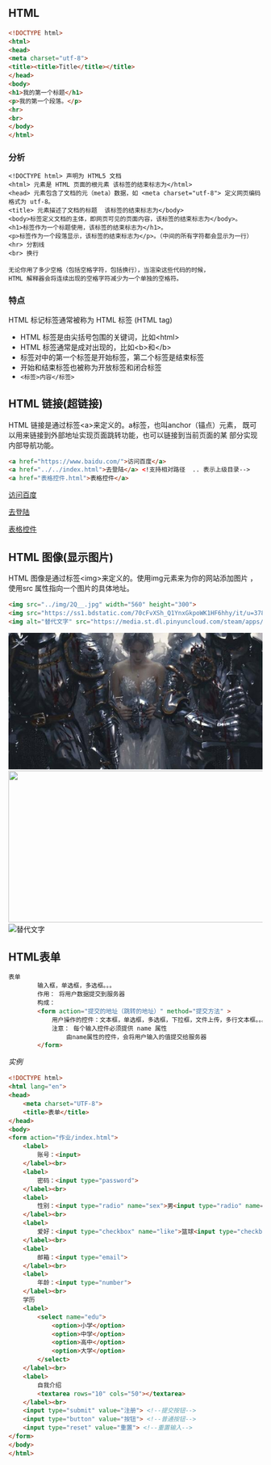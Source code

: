 ## HTML
```html
<!DOCTYPE html>
<html>
<head>
<meta charset="utf-8">
<title><title>Title</title></title>
</head>
<body>
<h1>我的第一个标题</h1>
<p>我的第一个段落。</p>
<hr>
<br>
</body>
</html>
```   


### 分析
    <!DOCTYPE html> 声明为 HTML5 文档
    <html> 元素是 HTML 页面的根元素 该标签的结束标志为</html>
    <head> 元素包含了文档的元（meta）数据，如 <meta charset="utf-8"> 定义网页编码格式为 utf-8。
    <title> 元素描述了文档的标题  该标签的结束标志为</body>
    <body>标签定义文档的主体，即网页可见的页面内容，该标签的结束标志为</body>。
    <h1>标签作为一个标题使用，该标签的结束标志为</h1>。
    <p>标签作为一个段落显示，该标签的结束标志为</p>。（中间的所有字符都会显示为一行）
    <hr> 分割线
    <br> 换行
    
    无论你用了多少空格（包括空格字符，包括换行），当渲染这些代码的时候，
    HTML 解释器会将连续出现的空格字符减少为一个单独的空格符。



 ### 特点
 HTML 标记标签通常被称为 HTML 标签 (HTML tag)
 
  * HTML 标签是由尖括号包围的关键词，比如\<html>
  * HTML 标签通常是成对出现的，比如\<b>和\</b>
  * 标签对中的第一个标签是开始标签，第二个标签是结束标签
  * 开始和结束标签也被称为开放标签和闭合标签
  * ` <标签>内容</标签> `

## HTML 链接(超链接)
HTML 链接是通过标签\<a>来定义的。a标签，也叫anchor（锚点）元素，
既可以用来链接到外部地址实现页面跳转功能，也可以链接到当前页面的某
部分实现内部导航功能。

```html
<a href="https://www.baidu.com/">访问百度</a>
<a href="../../index.html">去登陆</a> <!支持相对路径  .. 表示上级目录-->
<a href="表格控件.html">表格控件</a>
```
<a href="https://www.baidu.com/">访问百度</a>

<a href="index.html">去登陆</a> <!--访问内部-->

<a href="表格控件.html">表格控件</a>

## HTML 图像(显示图片)
HTML 图像是通过标签\<img>来定义的。使用img元素来为你的网站添加图片
，使用src 属性指向一个图片的具体地址。
```html
<img src="../img/2Q__.jpg" width="560" height="300">
<img src="https://ss1.bdstatic.com/70cFvXSh_Q1YnxGkpoWK1HF6hhy/it/u=3781677723,3696527582&fm=26&gp=0.jpg" width="560" height="300">
<img alt="替代文字" src="https://media.st.dl.pinyuncloud.com/steam/apps/582160/header.jpg?t=1602601184" width="560" height="300">
```
![](../img/2Q__.jpg "鬼刀")
<img src="https://ss1.bdstatic.com/70cFvXSh_Q1YnxGkpoWK1HF6hhy/it/u=3781677723,3696527582&fm=26&gp=0.jpg" width="560" height="300">
<img alt="替代文字" src="https://media.st.dl.pinyuncloud.com/steam/apps/582160/header.jpg?t=1602601184" width="560" height="300">

## HTML表单
```html
表单
		输入框，单选框，多选框。。。
		作用： 将用户数据提交到服务器
		构成：
		<form action="提交的地址（跳转的地址）" method="提交方法" >
			用户操作的控件：文本框，单选框，多选框，下拉框，文件上传，多行文本框。。。
			注意： 每个输入控件必须提供 name 属性
				由name属性的控件，会将用户输入的值提交给服务器
		</form>

```
*实例*
```html
<!DOCTYPE html>
<html lang="en">
<head>
    <meta charset="UTF-8">
    <title>表单</title>
</head>
<body>
<form action="作业/index.html">
    <label>
        账号：<input>
    </label><br>
    <label>
        密码：<input type="password">
    </label><br>
    <label>
        性别：<input type="radio" name="sex">男<input type="radio" name="sex">女
    </label><br>
    <label>
        爱好：<input type="checkbox" name="like">篮球<input type="checkbox" name="like">游戏<input type="checkbox" name="like">电影
    </label><br>
    <label>
        邮箱：<input type="email">
    </label><br>
    <label>
        年龄：<input type="number">
    </label><br>
    学历
    <label>
        <select name="edu">
            <option>小学</option>
            <option>中学</option>
            <option>高中</option>
            <option>大学</option>
        </select>
    </label><br>
    <label>
        自我介绍
        <textarea rows="10" cols="50"></textarea>
    </label><br>
    <input type="submit" value="注册"> <!--提交按钮-->
    <input type="button" value="按钮"> <!--普通按钮-->
    <input type="reset" value="重置"> <!--重置输入-->
</form>
</body>
</html>
```